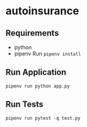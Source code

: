 # autoinsurance

## Requirements
* python
* pipenv
Run `pipenv install`

## Run Application
```pipenv run python app.py```

## Run Tests
```pipenv run pytest -q test.py```